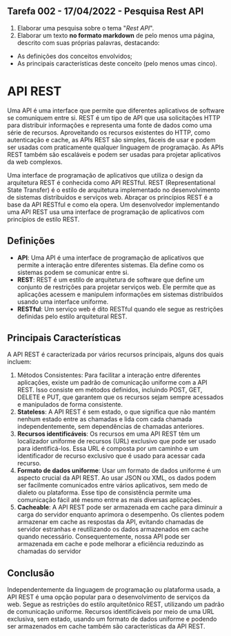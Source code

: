 ## Tarefa 002 - 17/04/2022 - Pesquisa Rest API

1. Elaborar uma pesquisa sobre o tema "_Rest API_".
2. Elaborar um texto **no formato markdown** de pelo menos uma página, descrito com suas próprias palavras, destacando:
* As definições dos conceitos envolvidos;
* As principais características deste conceito (pelo menos umas cinco).

# API REST

Uma API é uma interface que permite que diferentes aplicativos de software se comuniquem entre si.  REST é um tipo de API que usa solicitações HTTP para distribuir informações e representa uma fonte de dados como uma série de recursos.  Aproveitando os recursos existentes do HTTP, como autenticação e cache, as APIs REST são simples, fáceis de usar e podem ser usadas com praticamente qualquer linguagem de programação.  As APIs REST também são escaláveis ​​e podem ser usadas para projetar aplicativos da web complexos.

Uma interface de programação de aplicativos que utiliza o design da arquitetura REST é conhecida como API RESTful.  REST (Representational State Transfer) é o estilo de arquitetura implementado no desenvolvimento de sistemas distribuídos e serviços web.  Abraçar os princípios REST é a base da API RESTful e como ela opera.  Um desenvolvedor implementando uma API REST usa uma interface de programação de aplicativos com princípios de estilo REST.

## Definições

- **API**: Uma API é uma interface de programação de aplicativos que permite a interação entre diferentes sistemas. Ela define como os sistemas podem se comunicar entre si.
- **REST**: REST é um estilo de arquitetura de software que define um conjunto de restrições para projetar serviços web. Ele permite que as aplicações acessem e manipulem informações em sistemas distribuídos usando uma interface uniforme.
- **RESTful**: Um serviço web é dito RESTful quando ele segue as restrições definidas pelo estilo arquitetural REST.

## Principais Características

A API REST é caracterizada por vários recursos principais, alguns dos quais incluem:

1. Métodos Consistentes: Para facilitar a interação entre diferentes aplicações, existe um padrão de comunicação uniforme com a API REST.  Isso consiste em métodos definidos, incluindo POST, GET, DELETE e PUT, que garantem que os recursos sejam sempre acessados ​​e manipulados de forma consistente.
2. **Stateless**: A API REST é sem estado, o que significa que não mantém nenhum estado entre as chamadas e lida com cada chamada independentemente, sem dependências de chamadas anteriores.
3. **Recursos identificáveis**: Os recursos em uma API REST têm um localizador uniforme de recursos (URL) exclusivo que pode ser usado para identificá-los.  Essa URL é composta por um caminho e um identificador de recurso exclusivo que é usado para acessar cada recurso.
4. **Formato de dados uniforme**: Usar um formato de dados uniforme é um aspecto crucial da API REST.  Ao usar JSON ou XML, os dados podem ser facilmente comunicados entre vários aplicativos, sem medo de dialeto ou plataforma.  Esse tipo de consistência permite uma comunicação fácil até mesmo entre as mais diversas aplicações.
5. **Cacheable**: A API REST pode ser armazenada em cache para diminuir a carga do servidor enquanto aprimora o desempenho.  Os clientes podem armazenar em cache as respostas da API, evitando chamadas de servidor estranhas e reutilizando os dados armazenados em cache quando necessário.  Consequentemente, nossa API pode ser armazenada em cache e pode melhorar a eficiência reduzindo as chamadas do servidor

## Conclusão

Independentemente da linguagem de programação ou plataforma usada, a API REST é uma opção popular para o desenvolvimento de serviços da web. Segue as restrições do estilo arquitetônico REST, utilizando um padrão de comunicação uniforme. Recursos identificáveis ​​por meio de uma URL exclusiva, sem estado, usando um formato de dados uniforme e podendo ser armazenados em cache também são características da API REST.